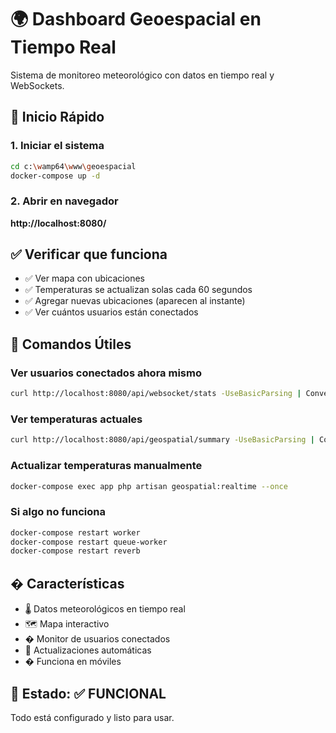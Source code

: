 # 🌍 Dashboard Geoespacial en Tiempo Real

Sistema de monitoreo meteorológico con datos en tiempo real y WebSockets.

## 🚀 Inicio Rápido

### 1. Iniciar el sistema
```bash
cd c:\wamp64\www\geoespacial
docker-compose up -d
```

### 2. Abrir en navegador
**http://localhost:8080/**


## ✅ Verificar que funciona

- ✅ Ver mapa con ubicaciones
- ✅ Temperaturas se actualizan solas cada 60 segundos
- ✅ Agregar nuevas ubicaciones (aparecen al instante)
- ✅ Ver cuántos usuarios están conectados

## 🔧 Comandos Útiles

### Ver usuarios conectados ahora mismo
```bash
curl http://localhost:8080/api/websocket/stats -UseBasicParsing | ConvertFrom-Json
```

### Ver temperaturas actuales
```bash
curl http://localhost:8080/api/geospatial/summary -UseBasicParsing | ConvertFrom-Json | Select-Object -ExpandProperty data | ForEach-Object { "{0}: {1}°C" -f $_.location.name, $_.weather.temperature }
```

### Actualizar temperaturas manualmente
```bash
docker-compose exec app php artisan geospatial:realtime --once
```

### Si algo no funciona
```bash
docker-compose restart worker
docker-compose restart queue-worker
docker-compose restart reverb
```

## � Características

- 🌡️ Datos meteorológicos en tiempo real
- 🗺️ Mapa interactivo
- � Monitor de usuarios conectados
- 🔄 Actualizaciones automáticas
- � Funciona en móviles

## 🎯 Estado: ✅ FUNCIONAL

Todo está configurado y listo para usar.